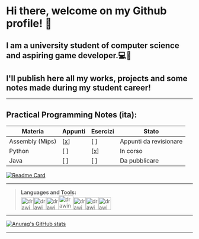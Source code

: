# Hi there, welcome on my Github profile! 👋
## I am a university student of computer science and aspiring game developer.💻👾   
## I'll publish here all my works, projects and some notes made during my student career!
---
## Practical Programming Notes (ita):

 Materia           | Appunti | Esercizi |Stato 
-------------------|---------|----------|-------
 Assembly (Mips)   | [[x](https://github.com/Rurik-D/Practical-Programming-Notes/tree/main/Assembly%20(mips)/Appunti)]     | [ ]      | Appunti da revisionare
 Python            | [ ]     | [[x](https://github.com/Rurik-D/Practical-Programming-Notes/tree/main/Python/Esercizi)]      | In corso
 Java              | [ ]     | [ ]      | Da pubblicare

[![Readme Card](https://github-readme-stats.vercel.app/api/pin/?username=anuraghazra&repo=github-readme-stats&theme=radical)](https://github.com/Rurik-D/Practical-Programming-Notes)

---
> **Languages and Tools:**  
><img src="https://cdn-icons-png.flaticon.com/512/5968/5968350.png" alt="drawing" width="34"/><img src="https://cdn-icons-png.flaticon.com/512/6132/6132222.png" alt="drawing" width="34"/><img src="https://cdn-icons-png.flaticon.com/512/6132/6132221.png" alt="drawing" width="34"/><img src="https://cdn-icons-png.flaticon.com/512/226/226777.png" alt="drawing" width="39"/><img src="https://upload.wikimedia.org/wikipedia/commons/thumb/9/9a/Visual_Studio_Code_1.35_icon.svg/512px-Visual_Studio_Code_1.35_icon.svg.png" alt="drawing" width="34"/><img src="https://img.utdstc.com/icon/3c7/fcf/3c7fcf4930fa9402c22cee35e03fe9fcf9e8e47c9381d6b9e6922d71ee2e067a:200" alt="drawing" width="34"/><img src="https://avatars.githubusercontent.com/u/1284937?s=200&v=4" alt="drawing" width="34"/>


---
[![Anurag's GitHub stats](https://github-readme-stats.vercel.app/api?username=Rurik-D&theme=radical&count_private=true)](https://github.com/anuraghazra/github-readme-stats)

---

<!--
**Rurik-D/Rurik-D** is a ✨ _special_ ✨ repository because its `README.md` (this file) appears on your GitHub profile.
-->
